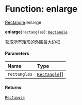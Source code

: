 # Function: enlarge

[Rectangle](/auto-docs/free-layout-editor/modules/Rectangle.md).enlarge

**enlarge**(`rectangles`): [`Rectangle`](/auto-docs/free-layout-editor/classes/Rectangle-1.md)

获取所有矩形的外围最大边框

#### Parameters

| Name | Type |
| :------ | :------ |
| `rectangles` | [`Rectangle`](/auto-docs/free-layout-editor/classes/Rectangle-1.md)\[] |

#### Returns

[`Rectangle`](/auto-docs/free-layout-editor/classes/Rectangle-1.md)

